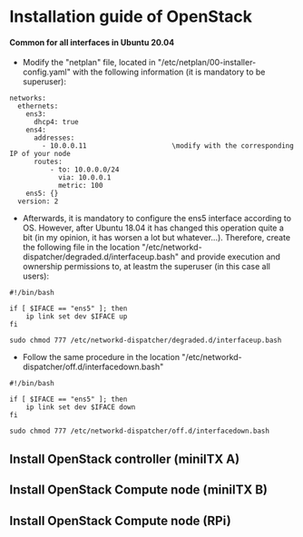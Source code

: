 # Installation guide of OpenStack

#### Common for all interfaces in Ubuntu 20.04

+ Modify the "netplan" file, located in "/etc/netplan/00-installer-config.yaml" with the following information (it is mandatory to be superuser):

```
networks:
  ethernets:
    ens3:
      dhcp4: true
    ens4:
      addresses:
        - 10.0.0.11						\modify with the corresponding IP of your node
      routes:
          - to: 10.0.0.0/24
            via: 10.0.0.1
            metric: 100
    ens5: {}
  version: 2
```

+ Afterwards, it is mandatory to configure the ens5 interface according to OS. However, after Ubuntu 18.04 it has changed this operation quite a bit (in my opinion, it has worsen a lot but whatever...). Therefore, create the following file in the location "/etc/networkd-dispatcher/degraded.d/interfaceup.bash" and provide execution and ownership permissions to, at leastm the superuser (in this case all users):

```
#!/bin/bash

if [ $IFACE == "ens5" ]; then
	ip link set dev $IFACE up
fi
```
	sudo chmod 777 /etc/networkd-dispatcher/degraded.d/interfaceup.bash

+ Follow the same procedure in the location "/etc/networkd-dispatcher/off.d/interfacedown.bash"

```
#!/bin/bash

if [ $IFACE == "ens5" ]; then
	ip link set dev $IFACE down
fi
```
	sudo chmod 777 /etc/networkd-dispatcher/off.d/interfacedown.bash

## Install OpenStack controller (miniITX A)

## Install OpenStack Compute node (miniITX B)

## Install OpenStack Compute node (RPi)
